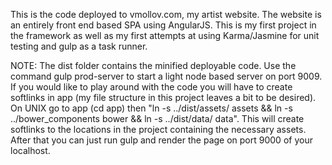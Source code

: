 This is the code deployed to vmollov.com, my artist website.
The website is an entirely front end based SPA using AngularJS.  This is my first project in the framework as well as my first attempts at using Karma/Jasmine for unit testing and gulp as a task runner.

NOTE: The dist folder contains the minified deployable code.  Use the command gulp prod-server to start a light node based server on port 9009.  
If you would like to play around with the code you will have to create softlinks in app (my file structure in this project leaves a bit to be desired).
On UNIX go to app (cd app) then "ln -s ../dist/assets/ assets && ln -s ../bower_components bower && ln -s ../dist/data/ data".  This will create softlinks to the locations in the project containing the necessary assets.  After that you can just run gulp and render the page on port 9000 of your localhost.
